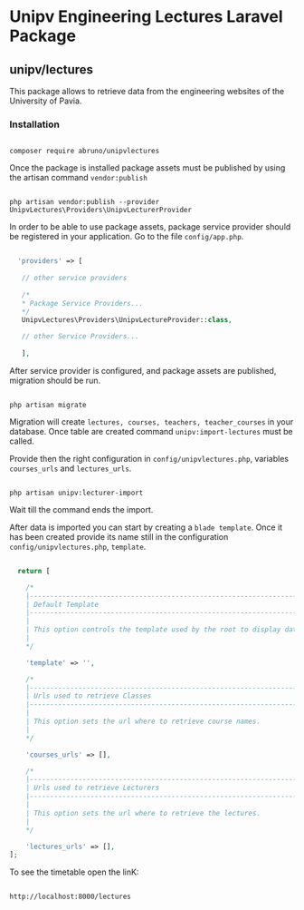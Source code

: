 # Unipv Engineering Lectures Laravel Package
##  unipv/lectures

This package allows to retrieve data from the engineering websites of the University of Pavia.

### Installation

```console

composer require abruno/unipvlectures  

```

Once the package is installed package assets must be published by using the artisan command ``` vendor:publish ```

```console

php artisan vendor:publish --provider UnipvLectures\Providers\UnipvLecturerProvider

```

In order to be able to use package assets, package service provider should be registered in your application.
Go to the file ```config/app.php```.

```php

  'providers' => [
   
   // other service providers
   
   /*
   * Package Service Providers...
   */
   UnipvLectures\Providers\UnipvLectureProvider::class,

   // other Service Providers...
   
   ],

```

After service provider is configured, and package assets are published, migration should be run.

```console

php artisan migrate

```

Migration will create ```lectures, courses, teachers, teacher_courses``` in your database.
Once table are created command ```unipv:import-lectures``` must be called.

Provide then the right configuration in ```config/unipvlectures.php```, variables ```courses_urls``` and ```lectures_urls```.

```console

php artisan unipv:lecturer-import

```

Wait till the command ends the import.

After data is imported you can start by creating a ```blade template```. Once it has been created provide its name still in the configuration  ```config/unipvlectures.php```,  ```template```.


```php

  return [

    /*
    |--------------------------------------------------------------------------
    | Default Template
    |--------------------------------------------------------------------------
    |
    | This option controls the template used by the root to display data.
    |
    */

    'template' => '',

    /*
    |--------------------------------------------------------------------------
    | Urls used to retrieve Classes
    |--------------------------------------------------------------------------
    |
    | This option sets the url where to retrieve course names.
    |
    */

    'courses_urls' => [],

    /*
    |--------------------------------------------------------------------------
    | Urls used to retrieve Lecturers
    |--------------------------------------------------------------------------
    |
    | This option sets the url where to retrieve the lectures.
    |
    */

    'lectures_urls' => [],
];

```

To see the timetable open the linK:

```

http://localhost:8000/lectures

```
